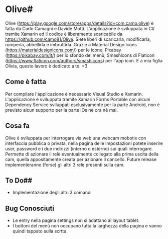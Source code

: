 # Olive#

Olive (https://play.google.com/store/apps/details?id=com.camo.olive) è fatta da Carlo Camagni e Davide Motti.
L'applicazione è sviluppata in C# tramite Xamarin ed il codice è liberamente scaricabile da https://github.com/camo81/Olive.
Siete liberi di scaricarla, modificarla, romperla, abbellirla e imbruttirla.
Grazie a Material Design Icons (https://materialdesignicons.com/) per le icone, Pixabay (https://pixabay.com/it/) per lo sfondo del menù, Smashicons di Flaticon (https://www.flaticon.com/authors/smashicons) per l'app icon.
E a mia figlia Olivia, questo lavoro è dedicato a te. <3

## Come è fatta ##

Per compilare l'applicazione è necessario Visual Studio e Xamarin. L'applicazione è sviluppata tramite Xamarin Forms Portable con alcuni Dependency Service sviluppati esclusivamente per la parte Android, non è previsto alcun supporto per la parte iOs nè ora nè mai.


## Cosa fa ##

Olive è sviluppata per interrogare via web una webcam mobotix con interfaccia pubblica o privata, nella pagina delle impostazioni potete inserire user, password e i due indirizzi (interno o esterno) sui quali interrogare. 
Permette di azionare il relè eventualmente collegato alla prima uscita della cam, quella appositamente creata per azionare il cancello.
Future release implementeranno (forse) gli altri 3 relè presenti sulla cam.

## To Do##

- Implementazione degli altri 3 comandi

## Bug Conosciuti ##

- Le entry nella pagina settings non si adattano al layout tablet.
- I bottoni del menù non occupano tutta la larghezza della pagina e vanno quindi tappato sulla scrtta.
